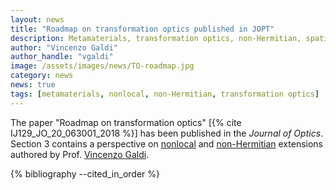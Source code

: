 ```yaml
---
layout: news
title: "Roadmap on transformation optics published in JOPT"
description: Metamaterials, transformation optics, non-Hermitian, spatial dispersion, nonlocal, Vincenzo Galdi, Journal of Optics
author: "Vincenzo Galdi"
author_handle: "vgaldi"
image: /assets/images/news/TO-roadmap.jpg
category: news
news: true
tags: [metamaterials, nonlocal, non-Hermitian, transformation optics]
---
```


The paper "Roadmap on transformation optics" [{% cite IJ129_JO_20_063001_2018 %}]
has been published in the *Journal of Optics*. Section 3 contains a
perspective on [nonlocal] and [non-Hermitian] extensions authored by Prof. [Vincenzo Galdi](/team/vincenzo-galdi).

{% bibliography --cited_in_order %}

[nonlocal]: /projects/nonlocal-effects
[non-Hermitian]: /projects/non-Hermitian-MTM